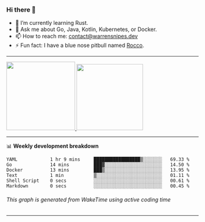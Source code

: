 ### Hi there 👋

- 🌱 I’m currently learning Rust.
- 💬 Ask me about Go, Java, Kotlin, Kubernetes, or Docker.
- 📫 How to reach me: contact@warrensnipes.dev
- ⚡ Fun fact: I have a blue nose pitbull named [Rocco](https://i.imgur.com/iLsSCKu.jpg).

-------


<a href="https://github.com/LockedThread/LockedThread">
  <img height="180em" src="https://github-readme-stats.vercel.app/api?username=LockedThread&theme=transparent&bg_color=00000000&show_icons=true&count_private=true" />
  <img height="174em" src="https://github-readme-stats.vercel.app/api/top-langs?username=LockedThread&theme=transparent&layout=compact&hide_progress=true&bg_color=00000000" />
  </a>

-------

📊 **Weekly development breakdown**
<!--START_SECTION:waka-->

```text
YAML            1 hr 9 mins     █████████████████▒░░░░░░░   69.33 %
Go              14 mins         ███▓░░░░░░░░░░░░░░░░░░░░░   14.50 %
Docker          13 mins         ███▒░░░░░░░░░░░░░░░░░░░░░   13.95 %
Text            1 min           ▒░░░░░░░░░░░░░░░░░░░░░░░░   01.11 %
Shell Script    0 secs          ░░░░░░░░░░░░░░░░░░░░░░░░░   00.61 %
Markdown        0 secs          ░░░░░░░░░░░░░░░░░░░░░░░░░   00.45 %
```

<!--END_SECTION:waka-->
###### *This graph is generated from WakeTime using active coding time*
-------
